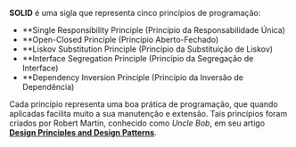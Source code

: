 **SOLID** é uma sigla que representa cinco princípios de programação:

- **Single Responsibility Principle (Princípio da Responsabilidade Única)
- **Open-Closed Principle (Princípio Aberto-Fechado)
- **Liskov Substitution Principle (Princípio da Substituição de Liskov)
- **Interface Segregation Principle (Princípio da Segregação de Interface)
- **Dependency Inversion Principle (Princípio da Inversão de Dependência)

Cada princípio representa uma boa prática de programação, que quando aplicadas facilita muito a sua manutenção e extensão. Tais princípios foram criados por Robert Martin, conhecido como _Uncle Bob_, em seu artigo [**Design Principles and Design Patterns**](http://staff.cs.utu.fi/~jounsmed/doos_06/material/DesignPrinciplesAndPatterns.pdf).